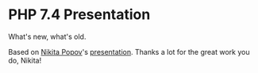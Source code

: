 # PHP 7.4 Presentation

What's new, what's old.

Based on [Nikita Popov](https://github.com/nikic/)'s [presentation](https://www.youtube.com/watch?v=teKnckg5x7I). Thanks a lot for the great work you do, Nikita!
